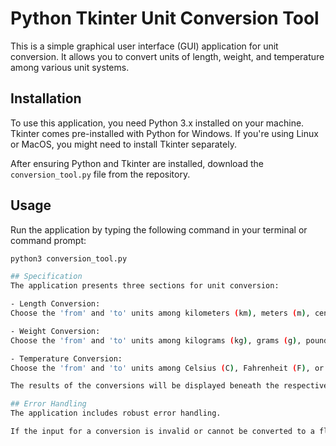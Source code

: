 # Python Tkinter Unit Conversion Tool

This is a simple graphical user interface (GUI) application for unit conversion. It allows you to convert units of length, weight, and temperature among various unit systems.

## Installation

To use this application, you need Python 3.x installed on your machine. Tkinter comes pre-installed with Python for Windows. If you're using Linux or MacOS, you might need to install Tkinter separately.

After ensuring Python and Tkinter are installed, download the `conversion_tool.py` file from the repository.

## Usage

Run the application by typing the following command in your terminal or command prompt:

```bash
python3 conversion_tool.py

## Specification
The application presents three sections for unit conversion:

- Length Conversion:
Choose the 'from' and 'to' units among kilometers (km), meters (m), centimeters (cm), millimeters (mm), miles (mi), yards (yd), feet (ft), or inches (in). Enter the value to be converted and click 'Calculate'.

- Weight Conversion:
Choose the 'from' and 'to' units among kilograms (kg), grams (g), pounds (lb), or ounces (oz). Enter the value to be converted and click 'Calculate'.

- Temperature Conversion:
Choose the 'from' and 'to' units among Celsius (C), Fahrenheit (F), or Kelvin (K). Enter the value to be converted and click 'Calculate'.

The results of the conversions will be displayed beneath the respective sections.

## Error Handling
The application includes robust error handling.

If the input for a conversion is invalid or cannot be converted to a float, an error message will be displayed.




